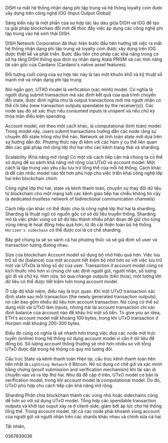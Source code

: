 DISH ra mắt hệ thống nhận dạng phi tập trung và hệ thông loyalty coin được xây dựng trên công nghệ IOG (Input Output Global)

Sáng kiến này là một phần của sự hợp tác lâu dàu giữa DISH và IOG để tạo ra giải pháp blockchain đổi mới để thúc đấy việc áp dụng các công nghệ phi tập trung vào hệ sinh thái DISH.

DISH Network Corporation đã thực hiện bước đầu tiên hướng tới việc ra mắt hệ thống nhận dạng phi tập trung và loyalty coin được xây dựng trên IOG được thiết kế và phát triển. Bước đầu tiên cho phép các khả năng trong cơ sở hạ tầng DISH thông qua dịch vụ nhận dạng Atala PRISM và các tính năng tài sản gốc của Cardano (Cardano's native asset features).

Đối tượng cuối cùng của sự hợp tác này là tạo một khuôn khổ và kỹ thuật số mạnh mẽ và nhận dạng phi tập trung

Nói ngắn gọn, UTXO model là verfication (xác minh) model. Có nghĩa là người dùng submit transaction mà xác định kết quả của quá trình chuyển đổi state, được định nghĩa như là output transactions mới mà người nhận có thể chi tiêu (new transaction outputs spendable by the receiver(s)). Các node sau đó sẽ xác thực nếu consumed inputs là unspent và nếu chữ ký thỏa mãn điều kiện spending.

Account model, nói theo một cách khác, là computational (tính toán) model. Trong model này, users submit transactions hướng dẫn các node rằng sự chuyển đổi state trông như thế nào. Network sẽ tính toán state mới dựa trên sự hướng dẫn đó. Phương thức này đi kèm với các hàm ý cụ thể liên quan đến các giải pháp mở rộng lớp thứ hai như các kênh trạng thái và sharding.

Scalability (Khả năng mở rộng)
Có một vài cách tiếp cận mà chúng ta có thể sử dụng để so sánh khả năng mở rộng của UTxO và account model. Một cách là tập trung vào yêu cầu lưu trữ tổng thể của mỗi hệ thống. Cách khác là để cân nhắc model nào tốt hơn phù hợp cho việc triển khai công nghệ lớp hai trên blockchain chính

Công nghệ lớp thứ hai, state và kênh thanh toán, chuyển sự thay đổi dữ liệu từ blockchain cho một mạng lưới các kênh giao tiếp hai chiều không tin cậy (a dedicated trustless network of bidirectional communication channels)

Cách tiếp cận khác có thể được cho là công nghệ lớp thứ hai là sharding. Sharding là thuật ngữ có nguồn gốc cơ sở dữ liệu truyền thống. Sharding mô tả việc phân vùng cơ sở dữ liệu thành nhiều phân đoạn để giữ cho từng vùng riêng lẻ hoạt động hiệu quả hơn, từ đó cải thiện toàn bộ hệ thống. `Horizen's sidechain` có thể được coi là cơ chế sharding.

Bây giờ chúng ta sẽ so sánh cả hai phương thức và sẽ giả định số user và transaction tương đương nhau.

Size của blockchain
Account model sử dụng bộ nhớ hiệu quả hơn. Việc lưu trữ số dư (balance) của một account tiết kiệm bộ nhớ hơn so với việc lưu trữ một vài UTxOs là tổng số dư của user. Transaction ở account model cũng có kích thước nhỏ hơn vì chúng chỉ xác định người gửi, người nhận, số lượng gửi đi và chữ ký. Hơn nữa, bỏ qua change outputs (tiền thừa), một lượng lớn dữ liệu có thể được tiết kiệm hơn trong account model.

Ở cấp độ khái niệm, điều này là trực quan. Khi một UTxO transaction xác định state sau mỗi transaction (the newly generated transaction outputs), nó cần bao gồm nhiều dữ liệu hơn account transaction. Nó cũng có thể sử dụng một vài UTxO làm inputs, nhưng trái lại account transaction chỉ xác định balance của account nào để khấu trừ một số tiền. To give you an idea, ETH's account model mất khoảng 100 bytes, trong khi UTxO transaction ở Horizen mất khoảng 200-300 bytes.

Điều đó cũng có nghĩa là sẽ nhanh hơn trong việc đưa các node mới trực tuyến (online) trong hệ thống sử dụng account model vì cần ít dữ liệu để đồng bộ. Số lượng account thông thường sẽ nhỏ hơn nhiều so với tổng UTxO được đặt trong hệ thống có quy mô tương đối.

Cấu trúc State và kênh thanh toán
Hiện tại, cấu trúc kênh thanh toán tiên tiến nhất là `Lightning Network` ở Bitcoin. Nó sử dụng cơ chế gửi và xác minh bằng chứng (proof submission and verification mechanism) khi tài sản di chuyển vào và ra lớp thứ hai. Như đã đề cập ở trên, UTxO model cơ bản là verification model, trong khi account model là computational model. Do đó, UTxO phù hợp cho cách tiếp cận khả năng mở rộng.

Sharding
Phân chia blockchain thành các vùng nhỏ hoặc sidechains cũng dễ hơn so với sử dụng UTxO model. Tổng hợp các spendable transaction outputs và khởi tạo ouput xảy ra ở client-side, giảm bớt áp lực cho hệ thống tổng thể. Trong account model, tất cả các node phải khoanh vùng account của người gửi và người nhận trên các shards khác nhau và chỉnh sửa cả hai.

Tất nhiên,

0367839036
